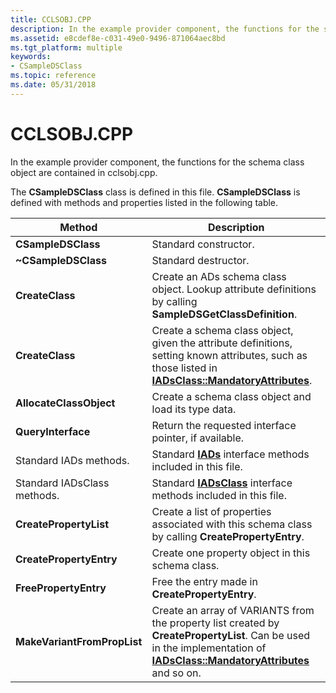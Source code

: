```yaml
---
title: CCLSOBJ.CPP
description: In the example provider component, the functions for the schema class object are contained in cclsobj.cpp.
ms.assetid: e8cdef8e-c031-49e0-9496-871064aec8bd
ms.tgt_platform: multiple
keywords:
- CSampleDSClass
ms.topic: reference
ms.date: 05/31/2018
---
```


# CCLSOBJ.CPP

In the example provider component, the functions for the schema class object are contained in cclsobj.cpp.

The **CSampleDSClass** class is defined in this file. **CSampleDSClass** is defined with methods and properties listed in the following table.



| Method                      | Description                                                                                                                                                                                                |
|-----------------------------|------------------------------------------------------------------------------------------------------------------------------------------------------------------------------------------------------------|
| **CSampleDSClass**          | Standard constructor.                                                                                                                                                                                      |
| **~CSampleDSClass**         | Standard destructor.                                                                                                                                                                                       |
| **CreateClass**             | Create an ADs schema class object. Lookup attribute definitions by calling **SampleDSGetClassDefinition**.                                                                                                 |
| **CreateClass**             | Create a schema class object, given the attribute definitions, setting known attributes, such as those listed in [**IADsClass::MandatoryAttributes**](iadsclass-property-methods.md).                     |
| **AllocateClassObject**     | Create a schema class object and load its type data.                                                                                                                                                       |
| **QueryInterface**          | Return the requested interface pointer, if available.                                                                                                                                                      |
| Standard IADs methods.      | Standard [**IADs**](/windows/desktop/api/Iads/nn-iads-iads) interface methods included in this file.                                                                                                                                     |
| Standard IADsClass methods. | Standard [**IADsClass**](/windows/desktop/api/Iads/nn-iads-iadsclass) interface methods included in this file.                                                                                                                           |
| **CreatePropertyList**      | Create a list of properties associated with this schema class by calling **CreatePropertyEntry**.                                                                                                          |
| **CreatePropertyEntry**     | Create one property object in this schema class.                                                                                                                                                           |
| **FreePropertyEntry**       | Free the entry made in **CreatePropertyEntry**.                                                                                                                                                            |
| **MakeVariantFromPropList** | Create an array of VARIANTS from the property list created by **CreatePropertyList**. Can be used in the implementation of [**IADsClass::MandatoryAttributes**](iadsclass-property-methods.md) and so on. |



 

 

 




